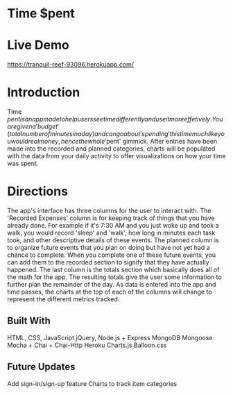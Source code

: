 # Time $pent

# Live Demo

https://tranquil-reef-93096.herokuapp.com/

# Introduction

Time $pent is an app made to help users see time differently and use it more effetively. You are given a 'budget' (total number of minutes in a day) and can go about 'spending' this time much like you would real money, hence the whole '$pent' gimmick. After entries have been made into the recorded and planned categories, charts will be populated with the data from your daily activity to offer visualizations on how your time was spent. 

# Directions

The app's interface has three columns for the user to interact with. The 'Recorded Expenses' column is for keeping track of things that you have already done. For example if it's 7:30 AM and you just woke up and took a walk, you would record 'sleep' and 'walk', how long in minutes each task took, and other descriptive details of these events. The planned column is to organize future events that you plan on doing but have not yet had a chance to complete. When you complete one of these future events, you can add them to the recorded section to signify that they have actually happened. The last column is the totals section which basically does all of the math for the app. The resulting totals give the user some information to further plan the remainder of the day. As data is entered into the app and time passes, the charts at the top of each of the columns will change to represent the different metrics tracked.

## Built With

HTML, CSS, JavaScript
jQuery,
Node.js + Express
MongoDB
Mongoose
Mocha + Chai + Chai-Http
Heroku
Charts.js
Balloon.css

## Future Updates

Add sign-in/sign-up feature
Charts to track item categories